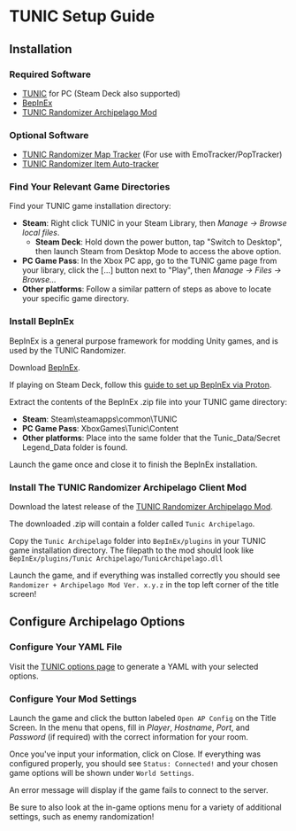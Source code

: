 # TUNIC Setup Guide

## Installation

### Required Software

- [TUNIC](https://tunicgame.com/) for PC (Steam Deck also supported)
- [BepInEx](https://builds.bepinex.dev/projects/bepinex_be/572/BepInEx_UnityIL2CPP_x64_9c2b17f_6.0.0-be.572.zip)
- [TUNIC Randomizer Archipelago Mod](https://github.com/silent-destroyer/tunic-randomizer-archipelago/releases/latest)

### Optional Software
- [TUNIC Randomizer Map Tracker](https://github.com/SapphireSapphic/TunicTracker/releases/latest) (For use with EmoTracker/PopTracker)
- [TUNIC Randomizer Item Auto-tracker](https://github.com/radicoon/tunic-rando-tracker/releases/latest)

### Find Your Relevant Game Directories

Find your TUNIC game installation directory:

- **Steam**: Right click TUNIC in your Steam Library, then *Manage → Browse local files*.<br>
  - **Steam Deck**: Hold down the power button, tap "Switch to Desktop", then launch Steam from Desktop Mode to access the above option.
- **PC Game Pass**: In the Xbox PC app, go to the TUNIC game page from your library, click the [...] button next to "Play", then 
*Manage → Files → Browse...*<br>
- **Other platforms**: Follow a similar pattern of steps as above to locate your specific game directory.

### Install BepInEx

BepInEx is a general purpose framework for modding Unity games, and is used by the TUNIC Randomizer.

Download [BepInEx](https://builds.bepinex.dev/projects/bepinex_be/572/BepInEx_UnityIL2CPP_x64_9c2b17f_6.0.0-be.572.zip).

If playing on Steam Deck, follow this [guide to set up BepInEx via Proton](https://docs.bepinex.dev/articles/advanced/proton_wine.html).

Extract the contents of the BepInEx .zip file into your TUNIC game directory:<br>
- **Steam**: Steam\steamapps\common\TUNIC<br>
- **PC Game Pass**: XboxGames\Tunic\Content<br>
- **Other platforms**: Place into the same folder that the Tunic_Data/Secret Legend_Data folder is found.

Launch the game once and close it to finish the BepInEx installation.

### Install The TUNIC Randomizer Archipelago Client Mod

Download the latest release of the [TUNIC Randomizer Archipelago Mod](https://github.com/silent-destroyer/tunic-randomizer-archipelago/releases/latest).

The downloaded .zip will contain a folder called `Tunic Archipelago`.

Copy the `Tunic Archipelago` folder into `BepInEx/plugins` in your TUNIC game installation directory. 
The filepath to the mod should look like `BepInEx/plugins/Tunic Archipelago/TunicArchipelago.dll`<br>

Launch the game, and if everything was installed correctly you should see `Randomizer + Archipelago Mod Ver. x.y.z` in the top left corner of the title screen!

## Configure Archipelago Options

### Configure Your YAML File

Visit the [TUNIC options page](/games/Tunic/player-options) to generate a YAML with your selected options.

### Configure Your Mod Settings
Launch the game and click the button labeled `Open AP Config` on the Title Screen.
In the menu that opens, fill in *Player*, *Hostname*, *Port*, and *Password* (if required) with the correct information for your room.

Once you've input your information, click on Close. If everything was configured properly, you should see `Status: Connected!` and your chosen game options will be shown under `World Settings`.

An error message will display if the game fails to connect to the server.

Be sure to also look at the in-game options menu for a variety of additional settings, such as enemy randomization!
